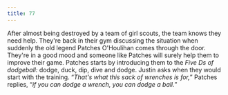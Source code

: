 ```yaml
---
title: 77
---
```


After almost being destroyed by a team of girl scouts, the team knows they need help.
They're back in their gym discussing the situation when suddenly the old legend Patches O'Houlihan comes through the door.
They're in a good mood and someone like Patches will surely help them to improve their game.
Patches starts by introducing them to the _Five Ds of dodgeball:_
dodge, duck, dip, dive and dodge.
Justin asks when they would start with the training.
&ldquo;_That's what this sack of wrenches is for,_&rdquo; Patches replies, &ldquo;_if you can dodge a wrench, you can dodge a ball._&rdquo;
